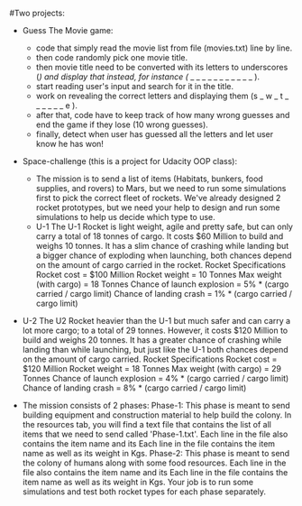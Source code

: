 #Two projects:

  - Guess The Movie game:
    - code that simply read the movie list from file (movies.txt) line by line.
    - then code randomly pick one movie title.
    - then movie title need to be converted with its letters to underscores (_) and display that instead, for instance (_ _ _ _ _   _ _ _   _ _ _ _ ).
    - start reading user's input and search for it in the title.
    - work on revealing the correct letters and displaying them (s _ w _ t   _ _ _   _ _ _ e ). 
    - after that, code have to keep track of how many wrong guesses and end the game if they lose (10 wrong guesses).
    - finally, detect when user has guessed all the letters and let user know he has won!
    
  - Space-challenge (this is a project for Udacity OOP class):
    - The mission is to send a list of items (Habitats, bunkers, food supplies, and rovers) 
    to Mars, but we need to run some simulations first to pick the correct fleet of rockets.
    We've already designed 2 rocket prototypes, but we need your help to design and run some simulations to help us decide which type to use.
    - U-1
      The U-1 Rocket is light weight, agile and pretty safe, but can only carry a total of 18 tonnes of cargo.
      It costs $60 Million to build and weighs 10 tonnes. 
      It has a slim chance of crashing while landing but a bigger chance of exploding when launching, 
      both chances depend on the amount of cargo carried in the rocket.
      Rocket Specifications
      Rocket cost = $100 Million
      Rocket weight = 10 Tonnes
      Max weight (with cargo) = 18 Tonnes
      Chance of launch explosion = 5% * (cargo carried / cargo limit)
      Chance of landing crash = 1% * (cargo carried / cargo limit)
   - U-2
      The U2 Rocket heavier than the U-1 but much safer and can carry a lot more cargo; to a total of 29 tonnes. However, it costs $120 Million to build and weighs 20 tonnes. It has a greater chance of crashing while landing than while launching, but just like the U-1 both chances depend on the amount of cargo carried. Rocket Specifications
      Rocket cost = $120 Million
      Rocket weight = 18 Tonnes
      Max weight (with cargo) = 29 Tonnes
      Chance of launch explosion = 4% * (cargo carried / cargo limit)
      Chance of landing crash = 8% * (cargo carried / cargo limit)
  - The mission consists of 2 phases:
    Phase-1:
    This phase is meant to send building equipment and construction material to help build the colony. 
    In the resources tab, you will find a text file that contains the list of all items that we need to send called 'Phase-1.txt'. 
    Each line in the file also contains the item name and its Each line in the file contains the item name as well as its weight in Kgs.
    Phase-2:
    This phase is meant to send the colony of humans along with some food resources. 
    Each line in the file also contains the item name and its Each line in the file contains the item name as well as its weight in Kgs.
    Your job is to run some simulations and test both rocket types for each phase separately.
